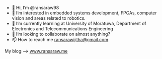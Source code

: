 - 👋 Hi, I’m @ransaraw98
- 👀 I’m interested in embedded systems development, FPGAs, computer vision and areas related to robotics.
- 🌱 I’m currently learning at University of Moratuwa, Department of Electronics and Telecommunications Engineering
- 💞️ I’m looking to collaborate on almost anything?
- 📫 How to reach me ransarawijitha@gmail.com

My blog --> www.ransaraw.me 

<!---
ransaraw98/ransaraw98 is a ✨ special ✨ repository because its `README.md` (this file) appears on your GitHub profile.
You can click the Preview link to take a look at your changes.
--->
